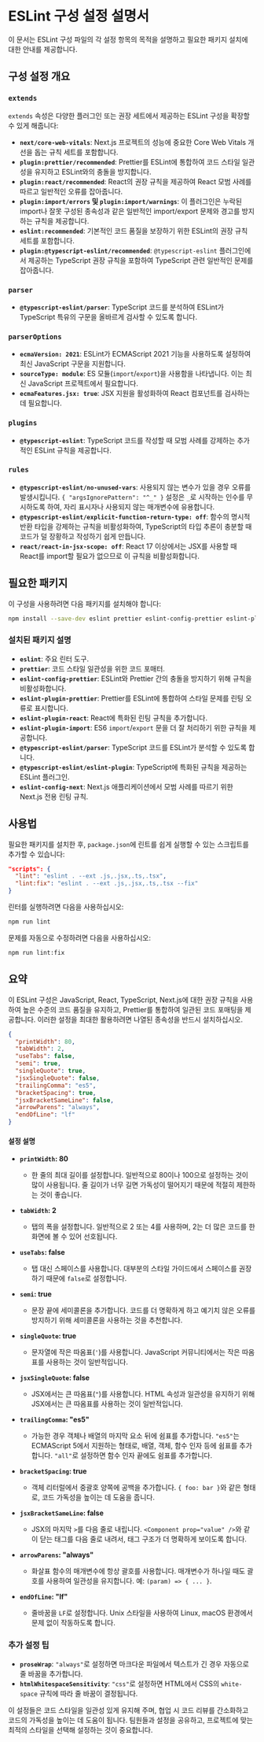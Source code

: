 # ESLint 구성 설정 설명서

이 문서는 ESLint 구성 파일의 각 설정 항목의 목적을 설명하고 필요한 패키지 설치에 대한 안내를 제공합니다.

## 구성 설정 개요

### `extends`
`extends` 속성은 다양한 플러그인 또는 권장 세트에서 제공하는 ESLint 구성을 확장할 수 있게 해줍니다:
- **`next/core-web-vitals`**: Next.js 프로젝트의 성능에 중요한 Core Web Vitals 개선을 돕는 규칙 세트를 포함합니다.
- **`plugin:prettier/recommended`**: Prettier를 ESLint에 통합하여 코드 스타일 일관성을 유지하고 ESLint와의 충돌을 방지합니다.
- **`plugin:react/recommended`**: React의 권장 규칙을 제공하여 React 모범 사례를 따르고 일반적인 오류를 잡아줍니다.
- **`plugin:import/errors` 및 `plugin:import/warnings`**: 이 플러그인은 누락된 import나 잘못 구성된 종속성과 같은 일반적인 import/export 문제와 경고를 방지하는 규칙을 제공합니다.
- **`eslint:recommended`**: 기본적인 코드 품질을 보장하기 위한 ESLint의 권장 규칙 세트를 포함합니다.
- **`plugin:@typescript-eslint/recommended`**: `@typescript-eslint` 플러그인에서 제공하는 TypeScript 권장 규칙을 포함하여 TypeScript 관련 일반적인 문제를 잡아줍니다.

### `parser`
- **`@typescript-eslint/parser`**: TypeScript 코드를 분석하여 ESLint가 TypeScript 특유의 구문을 올바르게 검사할 수 있도록 합니다.

### `parserOptions`
- **`ecmaVersion: 2021`**: ESLint가 ECMAScript 2021 기능을 사용하도록 설정하여 최신 JavaScript 구문을 지원합니다.
- **`sourceType: module`**: ES 모듈(`import`/`export`)을 사용함을 나타냅니다. 이는 최신 JavaScript 프로젝트에서 필요합니다.
- **`ecmaFeatures.jsx: true`**: JSX 지원을 활성화하여 React 컴포넌트를 검사하는 데 필요합니다.

### `plugins`
- **`@typescript-eslint`**: TypeScript 코드를 작성할 때 모범 사례를 강제하는 추가적인 ESLint 규칙을 제공합니다.

### `rules`
- **`@typescript-eslint/no-unused-vars`**: 사용되지 않는 변수가 있을 경우 오류를 발생시킵니다. `{ "argsIgnorePattern": "^_" }` 설정은 `_`로 시작하는 인수를 무시하도록 하여, 자리 표시자나 사용되지 않는 매개변수에 유용합니다.
- **`@typescript-eslint/explicit-function-return-type: off`**: 함수의 명시적 반환 타입을 강제하는 규칙을 비활성화하여, TypeScript의 타입 추론이 충분할 때 코드가 덜 장황하고 작성하기 쉽게 만듭니다.
- **`react/react-in-jsx-scope: off`**: React 17 이상에서는 JSX를 사용할 때 React를 import할 필요가 없으므로 이 규칙을 비활성화합니다.

## 필요한 패키지
이 구성을 사용하려면 다음 패키지를 설치해야 합니다:

```bash
npm install --save-dev eslint prettier eslint-config-prettier eslint-plugin-prettier eslint-plugin-react eslint-plugin-import @typescript-eslint/parser @typescript-eslint/eslint-plugin eslint-config-next
```

### 설치된 패키지 설명
- **`eslint`**: 주요 린터 도구.
- **`prettier`**: 코드 스타일 일관성을 위한 코드 포매터.
- **`eslint-config-prettier`**: ESLint와 Prettier 간의 충돌을 방지하기 위해 규칙을 비활성화합니다.
- **`eslint-plugin-prettier`**: Prettier를 ESLint에 통합하여 스타일 문제를 린팅 오류로 표시합니다.
- **`eslint-plugin-react`**: React에 특화된 린팅 규칙을 추가합니다.
- **`eslint-plugin-import`**: ES6 `import`/`export` 문을 더 잘 처리하기 위한 규칙을 제공합니다.
- **`@typescript-eslint/parser`**: TypeScript 코드를 ESLint가 분석할 수 있도록 합니다.
- **`@typescript-eslint/eslint-plugin`**: TypeScript에 특화된 규칙을 제공하는 ESLint 플러그인.
- **`eslint-config-next`**: Next.js 애플리케이션에서 모범 사례를 따르기 위한 Next.js 전용 린팅 규칙.

## 사용법
필요한 패키지를 설치한 후, `package.json`에 린트를 쉽게 실행할 수 있는 스크립트를 추가할 수 있습니다:

```json
"scripts": {
  "lint": "eslint . --ext .js,.jsx,.ts,.tsx",
  "lint:fix": "eslint . --ext .js,.jsx,.ts,.tsx --fix"
}
```

린터를 실행하려면 다음을 사용하십시오:
```bash
npm run lint
```
문제를 자동으로 수정하려면 다음을 사용하십시오:
```bash
npm run lint:fix
```

## 요약
이 ESLint 구성은 JavaScript, React, TypeScript, Next.js에 대한 권장 규칙을 사용하여 높은 수준의 코드 품질을 유지하고, Prettier를 통합하여 일관된 코드 포매팅을 제공합니다. 이러한 설정을 최대한 활용하려면 나열된 종속성을 반드시 설치하십시오.





```json
{
  "printWidth": 80,
  "tabWidth": 2,
  "useTabs": false,
  "semi": true,
  "singleQuote": true,
  "jsxSingleQuote": false,
  "trailingComma": "es5",
  "bracketSpacing": true,
  "jsxBracketSameLine": false,
  "arrowParens": "always",
  "endOfLine": "lf"
}
```

#### 설정 설명
- **`printWidth`: 80**
    - 한 줄의 최대 길이를 설정합니다. 일반적으로 80이나 100으로 설정하는 것이 많이 사용됩니다. 줄 길이가 너무 길면 가독성이 떨어지기 때문에 적절히 제한하는 것이 좋습니다.

- **`tabWidth`: 2**
    - 탭의 폭을 설정합니다. 일반적으로 2 또는 4를 사용하며, 2는 더 많은 코드를 한 화면에 볼 수 있어 선호됩니다.

- **`useTabs`: false**
    - 탭 대신 스페이스를 사용합니다. 대부분의 스타일 가이드에서 스페이스를 권장하기 때문에 `false`로 설정합니다.

- **`semi`: true**
    - 문장 끝에 세미콜론을 추가합니다. 코드를 더 명확하게 하고 예기치 않은 오류를 방지하기 위해 세미콜론을 사용하는 것을 추천합니다.

- **`singleQuote`: true**
    - 문자열에 작은 따옴표(`'`)를 사용합니다. JavaScript 커뮤니티에서는 작은 따옴표를 사용하는 것이 일반적입니다.

- **`jsxSingleQuote`: false**
    - JSX에서는 큰 따옴표(`"`)를 사용합니다. HTML 속성과 일관성을 유지하기 위해 JSX에서는 큰 따옴표를 사용하는 것이 일반적입니다.

- **`trailingComma`: "es5"**
    - 가능한 경우 객체나 배열의 마지막 요소 뒤에 쉼표를 추가합니다. `"es5"`는 ECMAScript 5에서 지원하는 형태로, 배열, 객체, 함수 인자 등에 쉼표를 추가합니다. `"all"`로 설정하면 함수 인자 끝에도 쉼표를 추가합니다.

- **`bracketSpacing`: true**
    - 객체 리터럴에서 중괄호 양쪽에 공백을 추가합니다. `{ foo: bar }`와 같은 형태로, 코드 가독성을 높이는 데 도움을 줍니다.

- **`jsxBracketSameLine`: false**
    - JSX의 마지막 `>`를 다음 줄로 내립니다. `<Component prop="value" />`와 같이 닫는 태그를 다음 줄로 내려서, 태그 구조가 더 명확하게 보이도록 합니다.

- **`arrowParens`: "always"**
    - 화살표 함수의 매개변수에 항상 괄호를 사용합니다. 매개변수가 하나일 때도 괄호를 사용하여 일관성을 유지합니다. 예: `(param) => { ... }`.

- **`endOfLine`: "lf"**
    - 줄바꿈을 `LF`로 설정합니다. Unix 스타일을 사용하여 Linux, macOS 환경에서 문제 없이 작동하도록 합니다.

### 추가 설정 팁
- **`proseWrap`**: `"always"`로 설정하면 마크다운 파일에서 텍스트가 긴 경우 자동으로 줄 바꿈을 추가합니다.
- **`htmlWhitespaceSensitivity`**: `"css"`로 설정하면 HTML에서 CSS의 `white-space` 규칙에 따라 줄 바꿈이 결정됩니다.

이 설정들은 코드 스타일을 일관성 있게 유지해 주며, 협업 시 코드 리뷰를 간소화하고 코드의 가독성을 높이는 데 도움이 됩니다. 팀원들과 설정을 공유하고, 프로젝트에 맞는 최적의 스타일을 선택해 설정하는 것이 중요합니다.


